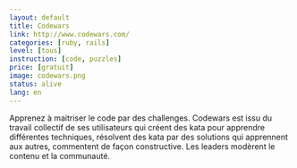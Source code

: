```yaml
---
layout: default
title: Codewars
link: http://www.codewars.com/
categories: [ruby, rails]
level: [tous]
instruction: [code, puzzles]
price: [gratuit]
image: codewars.png
status: alive
lang: en
---
```


Apprenez à maitriser le code par des challenges. Codewars est issu du travail
collectif de ses utilisateurs qui créent des kata pour apprendre différentes
techniques, résolvent des kata par des solutions qui apprennent aux autres,
commentent de façon constructive. Les leaders modèrent le contenu et la
communauté.
